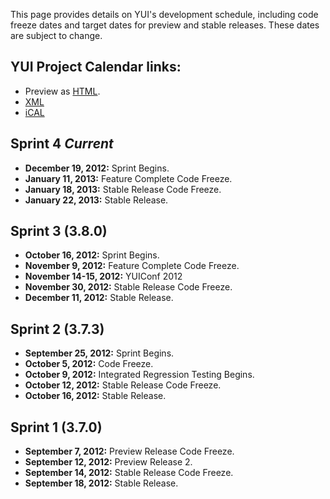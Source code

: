This page provides details on YUI's development schedule, including code freeze dates and target dates for preview and stable releases. These dates are subject to change.

YUI Project Calendar links:
--------------------------- 
* Preview as [HTML](https://www.google.com/calendar/embed?src=fcde7kbrqnu7iccq9ofi9lqqf8%40group.calendar.google.com&ctz=America/Los_Angeles).
* [XML](https://www.google.com/calendar/feeds/fcde7kbrqnu7iccq9ofi9lqqf8%40group.calendar.google.com/public/basic)
* [iCAL](https://www.google.com/calendar/ical/fcde7kbrqnu7iccq9ofi9lqqf8%40group.calendar.google.com/public/basic.ics)

<a id="next-release"></a>
Sprint 4 *Current*
------------------

* **December 19, 2012:** Sprint Begins.
* **January 11, 2013:** Feature Complete Code Freeze.
* **January 18, 2013:** Stable Release Code Freeze. 
* **January 22, 2013:** Stable Release.

Sprint 3 (3.8.0)
----------------

* **October 16, 2012:** Sprint Begins.
* **November 9, 2012:** Feature Complete Code Freeze.
* **November 14-15, 2012:** YUIConf 2012
* **November 30, 2012:** Stable Release Code Freeze. 
* **December 11, 2012:** Stable Release.

Sprint 2 (3.7.3)
----------------

* **September 25, 2012:** Sprint Begins.
* **October 5, 2012:** Code Freeze.
* **October 9, 2012:** Integrated Regression Testing Begins.
* **October 12, 2012:** Stable Release Code Freeze.
* **October 16, 2012:** Stable Release.

Sprint 1 (3.7.0)
----------------

* **September 7, 2012:** Preview Release Code Freeze.
* **September 12, 2012:** Preview Release 2.
* **September 14, 2012:** Stable Release Code Freeze.
* **September 18, 2012:** Stable Release.